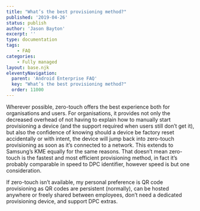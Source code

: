 ```yaml
---
title: "What’s the best provisioning method?"
published: '2019-04-26'
status: publish
author: 'Jason Bayton'
excerpt: ''
type: documentation
tags: 
    - FAQ
categories:
    - Fully managed
layout: base.njk
eleventyNavigation:
  parent: 'Android Enterprise FAQ'
  key: "What’s the best provisioning method?"
  order: 11000
--- 
```

Wherever possible, zero-touch offers the best experience both for organisations and users. For organisations, it provides not only the decreased overhead of not having to explain how to manually start provisioning a device (and the support required when users still don’t get it), but also the confidence of knowing should a device be factory reset accidentally or with intent, the device will jump back into zero-touch provisioning as soon as it’s connected to a network. This extends to Samsung’s KME equally for the same reasons. That doesn’t mean zero-touch is the fastest and most efficient provisioning method, in fact it’s probably comparable in speed to DPC identifier, however speed is but one consideration.

If zero-touch isn’t available, my personal preference is QR code provisioning as QR codes are persistent (normally), can be hosted anywhere or freely shared between employees, don’t need a dedicated provisioning device, and support DPC extras.

